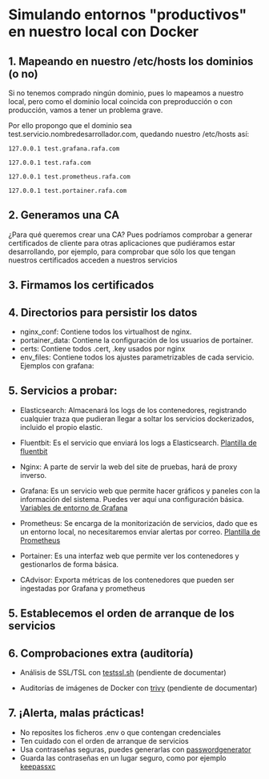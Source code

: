 # Simulando entornos "productivos" en nuestro local con Docker

## 1. Mapeando en nuestro /etc/hosts los dominios (o no)
Si no tenemos comprado ningún dominio, pues lo mapeamos a nuestro local, pero como el dominio local coincida con preproducción o con producción, vamos a tener un problema grave.

Por ello propongo que el dominio sea test.servicio.nombredesarrollador.com, quedando nuestro /etc/hosts así:

    127.0.0.1 test.grafana.rafa.com

    127.0.0.1 test.rafa.com

    127.0.0.1 test.prometheus.rafa.com

    127.0.0.1 test.portainer.rafa.com

## 2. Generamos una CA
¿Para qué queremos crear una CA? Pues podríamos comprobar a generar certificados de cliente para otras aplicaciones que pudiéramos estar desarrollando, por ejemplo, para comprobar que sólo los que tengan nuestros certificados acceden a nuestros servicios

## 3. Firmamos los certificados

## 4. Directorios para persistir los datos
- nginx_conf: Contiene todos los virtualhost de nginx.
- portainer_data: Contiene la configuración de los usuarios de portainer.
- certs: Contiene todos .cert, .key usados por nginx
- env_files: Contiene todos los ajustes parametrizables de cada servicio. Ejemplos con grafana:


## 5. Servicios a probar:
- Elasticsearch: Almacenará los logs de los contenedores, registrando cualquier traza que pudieran llegar a soltar los servicios dockerizados, incluido el propio elastic.

- Fluentbit: Es el servicio que enviará los logs a Elasticsearch. [Plantilla de fluentbit](docs/fluend.md)

- Nginx: A parte de servir la web del site de pruebas, hará de proxy inverso.

- Grafana: Es un servicio web que permite hacer gráficos y paneles con la información del sistema. Puedes ver aquí una    configuración básica. [Variables de entorno de Grafana](docs/grafana.md)

- Prometheus: Se encarga de la monitorización de servicios, dado que es un entorno local, no necesitaremos enviar alertas por correo. [Plantilla de Prometheus](docs/prometheus.md)

- Portainer: Es una interfaz web que permite ver los contenedores y gestionarlos de forma básica.

- CAdvisor: Exporta métricas de los contenedores que pueden ser ingestadas por Grafana y prometheus

## 5. Establecemos el orden de arranque de los servicios

## 6. Comprobaciones extra (auditoría)
- Análisis de SSL/TSL con [testssl.sh](https://github.com/drwetter/testssl.sh)
    (pendiente de documentar)

- Auditorías de imágenes de Docker con [trivy](https://github.com/aquasecurity/trivy)
    (pendiente de documentar)

## 7. ¡Alerta, malas prácticas!
  - No reposites los ficheros .env o que contengan credenciales
  - Ten cuidado con el orden de arranque de servicios
  - Usa contraseñas seguras, puedes generarlas con [passwordgenerator](https://passwordsgenerator.net/)
  - Guarda las contraseñas en un lugar seguro, como por ejemplo [keepassxc](https://keepassxc.org/project/)